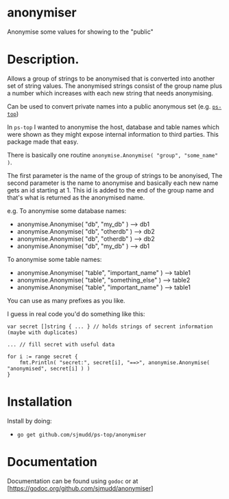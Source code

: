 # anonymiser
Anonymise some values for showing to the "public"

# Description.

Allows a group of strings to be anonymised that is converted into
another set of string values. The anonymised strings consist of
the group name plus a number which increases with each new string
that needs anonymising.

Can be used to convert private names into a public anonymous set (e.g. [`ps-top`](https://godoc.org/github.com/sjmudd/ps-top]))

In `ps-top` I wanted to anonymise the host, database and table names
which were shown as they might expose internal information to third parties.
This package made that easy.

There is basically one routine `anonymise.Anonymise( "group", "some_name" )`.

The first parameter is the name of the group of strings to be
anonyised, The second parameter is the name to anonymise and basically
each new name gets an id starting at 1. This id is added to the end
of the group name and that's what is returned as the anonymised
name.

e.g.
To anonymise some database names:
* anonymise.Anonymise( "db",    "my_db" )   --> db1
* anonymise.Anonymise( "db",    "otherdb" ) --> db2
* anonymise.Anonymise( "db",    "otherdb" ) --> db2
* anonymise.Anonymise( "db",    "my_db" )   --> db1

To anonymise some table names:
* anonymise.Anonymise( "table", "important_name" )  --> table1
* anonymise.Anonymise( "table", "something_else" )  --> table2
* anonymise.Anonymise( "table", "important_name" )  --> table1

You can use as many prefixes as you like.

I guess in real code you'd do something like this:
```
var secret []string { ... } // holds strings of secrent information (maybe with duplicates)

... // fill secret with useful data

for i := range secret {
	fmt.Println( "secret:", secret[i], "==>", anonymise.Anonymise( "anonymised", secret[i] ) )
}
``` 

# Installation

Install by doing:
* `go get github.com/sjmudd/ps-top/anonymiser`

# Documentation

Documentation can be found using `godoc` or at [https://godoc.org/github.com/sjmudd/anonymiser]
